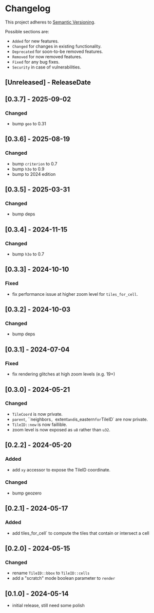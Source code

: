 # Changelog

This project adheres to [Semantic Versioning](https://semver.org/spec/v2.0.0.html).

Possible sections are:

- `Added` for new features.
- `Changed` for changes in existing functionality.
- `Deprecated` for soon-to-be removed features.
- `Removed` for now removed features.
- `Fixed` for any bug fixes.
- `Security` in case of vulnerabilities.

<!-- next-header -->
## [Unreleased] - ReleaseDate

## [0.3.7] - 2025-09-02

### Changed

- bump `geo` to 0.31

## [0.3.6] - 2025-08-19

### Changed

- bump `criterion` to 0.7
- bump `h3o` to 0.9
- bump to 2024 edition

## [0.3.5] - 2025-03-31

### Changed

- bump deps

## [0.3.4] - 2024-11-15

### Changed

- bump `h3o` to 0.7

## [0.3.3] - 2024-10-10

### Fixed

- fix performance issue at higher zoom level for `tiles_for_cell`.

## [0.3.2] - 2024-10-03

### Changed

- bump deps

## [0.3.1] - 2024-07-04

### Fixed

- fix rendering glitches at high zoom levels (e.g. 19+)

## [0.3.0] - 2024-05-21

### Changed

- `TileCoord` is now private.
- `parent`, ``neighbors`, `extent` and `is_eastern` for `TileID` are now private.
- `TileID::new` is now faillible.
- zoom level is now exposed as `u8` rather than `u32`.

## [0.2.2] - 2024-05-20

### Added

- add `xy` accessor to expose the TileID coordinate.

### Changed

- bump geozero

## [0.2.1] - 2024-05-17

### Added

- add tiles_for_cell` to compute the tiles that contain or intersect a cell

## [0.2.0] - 2024-05-15

### Changed

- rename `TileID::bbox` to `TileID::cells`
- add a "scratch" mode boolean parameter to `render`

## [0.1.0] - 2024-05-14

- initial release, still need some polish
